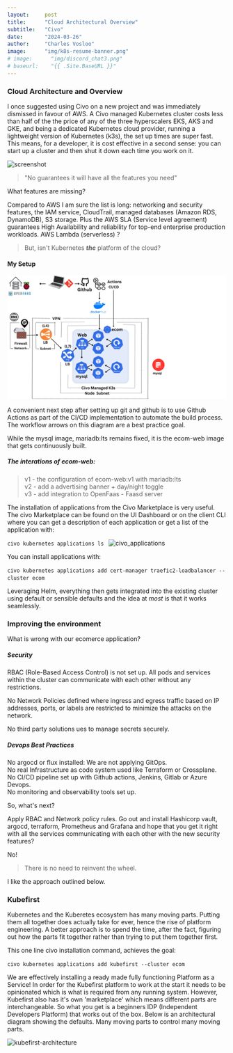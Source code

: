 ```yaml
---
layout:     post
title:      "Cloud Architectural Overview"
subtitle:   "Civo"
date:       "2024-03-26"
author:     "Charles Vosloo"
image:      "img/k8s-resume-banner.png"
# image:      "img/discord_chat3.png"
# baseurl:    "{{ .Site.BaseURL }}"
---
```

### Cloud Architecture and Overview
I once suggested using Civo on a new project and was immediately dismissed in favour of AWS. A Civo managed Kubernetes cluster costs less than half of the the price of any of the three hyperscalers EKS, AKS and GKE, and being a dedicated Kubernetes cloud provider, running a lightweight version of Kubernetes (k3s), the set up times are super fast. This means, for a developer, it is cost effective in a second sense: you can start up a cluster and then shut it down each time you work on it.

<img src="/k8s-resume-blog/img/discord_chat3.png" alt="screenshot">

> "No guarantees it will have all the features you need"  

What features are missing? 

Compared to AWS I am sure the list is long: networking and security features, the IAM service, CloudTrail, managed databases (Amazon RDS, DynamoDB), S3 storage. Plus the AWS SLA (Service level agreement) guarantees High Availability and reliability for top-end enterprise production workloads. AWS Lambda (serverless) ?  

> But, isn't Kubernetes ***the*** platform of the cloud?  


#### My Setup  

![cloud-arch](/img/cloud_diagram2.png)

A convenient next step after setting up git and github is to use Github Actions as part of the CI/CD implementation to automate the build process. The workflow arrows on this diagram are a best practice goal.   
<!-- After that, setting up Flux or ArgoCD provides a full CI/CD GitOps environment. -->

While the mysql image, mariadb:lts remains fixed, it is the ecom-web image that gets  continuously built.   
 
<!-- The [Docker commands](docker_commands.md) in the MYNOTES menus shows the process of building a new ecom-web image and pushing it to Gihub.  

```kubectl set image deployment/web web=journeyman ecom-web:v2```    
adds the new image to the web deployment and  
``` kubectl -n ecom rollback  ```  
allows you to rollback to verison v1. 

Github Acitons can automate this process. -->

##### The interations of ecom-web:  
  
> v1 - the configuration of ecom-web:v1 with mariadb:lts  
> v2 - add a advertising banner + day/night toggle  
> v3 - add integration to OpenFaas - Faasd server  


The installation of applications from the Civo Marketplace is very useful. The civo Marketplace can be found on the UI Dashboard or on the client CLI where you can get a description of each application or get a list of the application with:  

```civo kubernetes applications ls ```
![civo_applications](/img/civo_applications2.png)

You can install applications with: 

``` civo kubernetes applications add cert-manager traefic2-loadbalancer --cluster ecom ```  

Leveraging Helm, everything then gets integrated into the existing cluster using default or sensible defaults and the idea at *most* is that it works seamlessly. <!--Helm is used under the hood.-->  
<!-- , but the integration is smoother than with vanilla helm. -->


### Improving the environment

What is wrong with our ecomerce application?  
    
##### Security  
RBAC (Role-Based Access Control) is not set up. All pods and services within the cluster can communicate with each other without any restrictions.

No Network Policies defined where ingress and egress traffic based on IP addresses, ports, or labels are restricted to minimize the attacks on the network.

No third party solutions ues to manage secrets securely.

##### Devops Best Practices

No argocd or flux installed: We are not applying GitOps.    
No real Infrastructure as code system used like Terraform or Crossplane.   
No CI/CD pipeline set up with Github actions, Jenkins, Gitlab or Azure Devops.  
No monitoring and observability tools set up.    

So, what's next?  

Apply RBAC and Network policy rules. Go out and install Hashicorp vault, argocd, terraform, Prometheus and Grafana and hope that you get it right with  all the services communicating with each other with the new security features?  

No! 
>There is no need to reinvent the wheel. 

I like the approach outlined below.

### Kubefirst

Kubernetes and the Kuberetes ecosystem has many moving parts.  Putting them all together does actually take for ever, hence the rise of platform engineering. A better approach is to spend the time, after the fact, figuring out how the parts fit together rather than trying to put them together first.


This one line civo installation command, achieves the goal: 

``` civo kubernetes applications add kubefirst --cluster ecom ```  

We are effectively installing a ready made fully functioning Platform as a Service! In order for the Kubefirst platform to work at the start it needs to be opinionated which is what is required from any running system. However, Kubefirst also has it's own 'marketplace' which means different parts are interchangeable. So what you get is a beginners IDP (Independent Developers Platform) that works out of the box. Below is an architectural diagram showing the defaults. Many moving parts to control many moving parts.        

![kubefirst-architecture](/img/kubefirst-arch.png)  

<!-- Here is what we get
--
--
At the outset eveyting works.  
We don't have to spend the time figuring out why the cluster is craashin before  we have learnt the system.  -->